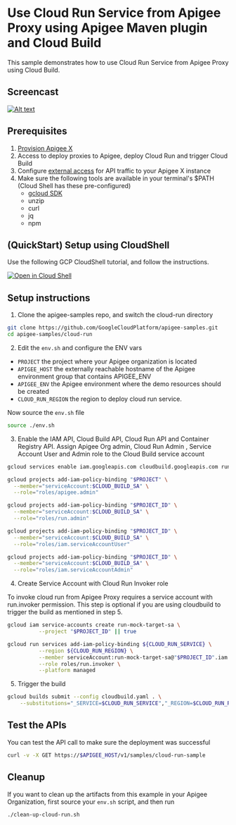 # Use Cloud Run Service from Apigee Proxy using Apigee Maven plugin and Cloud Build

This sample demonstrates how to use Cloud Run Service from Apigee Proxy using Cloud Build.

## Screencast

[![Alt text](https://img.youtube.com/vi/oyFyPs0tg8Y/0.jpg)](https://www.youtube.com/watch?v=oyFyPs0tg8Y)

## Prerequisites

1. [Provision Apigee X](https://cloud.google.com/apigee/docs/api-platform/get-started/provisioning-intro)
2. Access to deploy proxies to Apigee, deploy Cloud Run and trigger Cloud Build
3. Configure [external access](https://cloud.google.com/apigee/docs/api-platform/get-started/configure-routing#external-access) for API traffic to your Apigee X instance
4. Make sure the following tools are available in your terminal's $PATH (Cloud Shell has these pre-configured)
    * [gcloud SDK](https://cloud.google.com/sdk/docs/install)
    * unzip
    * curl
    * jq
    * npm

## (QuickStart) Setup using CloudShell

Use the following GCP CloudShell tutorial, and follow the instructions.

[![Open in Cloud Shell](https://gstatic.com/cloudssh/images/open-btn.png)](https://ssh.cloud.google.com/cloudshell/open?cloudshell_git_repo=https://github.com/GoogleCloudPlatform/apigee-samples&cloudshell_git_branch=main&cloudshell_workspace=.&cloudshell_tutorial=cloud-run/docs/cloudshell-tutorial.md)

## Setup instructions

1. Clone the apigee-samples repo, and switch the cloud-run directory

```bash
git clone https://github.com/GoogleCloudPlatform/apigee-samples.git
cd apigee-samples/cloud-run
```

2. Edit the `env.sh` and configure the ENV vars

* `PROJECT` the project where your Apigee organization is located
* `APIGEE_HOST` the externally reachable hostname of the Apigee environment group that contains APIGEE_ENV
* `APIGEE_ENV` the Apigee environment where the demo resources should be created
* `CLOUD_RUN_REGION` the region to deploy cloud run service.

Now source the `env.sh` file

```bash
source ./env.sh
```

3. Enable the IAM API, Cloud Build API, Cloud Run API and Container Registry API. Assign Apigee Org admin, Cloud Run Admin , Service Account User and Admin role to the Cloud Build service account

```bash
gcloud services enable iam.googleapis.com cloudbuild.googleapis.com run.googleapis.com containerregistry.googleapis.com

gcloud projects add-iam-policy-binding "$PROJECT" \
  --member="serviceAccount:$CLOUD_BUILD_SA" \
  --role="roles/apigee.admin"

gcloud projects add-iam-policy-binding "$PROJECT_ID" \
  --member="serviceAccount:$CLOUD_BUILD_SA" \
  --role="roles/run.admin"

gcloud projects add-iam-policy-binding "$PROJECT_ID" \
  --member="serviceAccount:$CLOUD_BUILD_SA" \
  --role="roles/iam.serviceAccountUser"

gcloud projects add-iam-policy-binding "$PROJECT_ID" \
  --member="serviceAccount:$CLOUD_BUILD_SA" \
  --role="roles/iam.serviceAccountAdmin"
```

4. Create Service Account with Cloud Run Invoker role

To invoke cloud run from Apigee Proxy requires a service account with run.invoker permission. This step is optional if you are using cloudbuild to trigger the build as mentioned in step 5.

```bash
gcloud iam service-accounts create run-mock-target-sa \
          --project "$PROJECT_ID" || true

gcloud run services add-iam-policy-binding ${CLOUD_RUN_SERVICE} \
          --region ${CLOUD_RUN_REGION} \
          --member serviceAccount:run-mock-target-sa@"$PROJECT_ID".iam.gserviceaccount.com \
          --role roles/run.invoker \
          --platform managed

```

5. Trigger the build

```bash
gcloud builds submit --config cloudbuild.yaml . \
    --substitutions="_SERVICE=$CLOUD_RUN_SERVICE","_REGION=$CLOUD_RUN_REGION","_APIGEE_TEST_ENV=$APIGEE_ENV"
```

## Test the APIs

You can test the API call to make sure the deployment was successful

```bash
curl -v -X GET https://$APIGEE_HOST/v1/samples/cloud-run-sample
```

## Cleanup

If you want to clean up the artifacts from this example in your Apigee Organization, first source your `env.sh` script, and then run

```bash
./clean-up-cloud-run.sh
```
